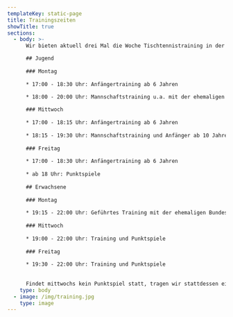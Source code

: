```yaml
---
templateKey: static-page
title: Trainingszeiten
showTitle: true
sections:
  - body: >-
      Wir bieten aktuell drei Mal die Woche Tischtennistraining in der Dreifachsporthalle an.

      ## Jugend
      
      ### Montag
      
      * 17:00 - 18:30 Uhr: Anfängertraining ab 6 Jahren

      * 18:00 - 20:00 Uhr: Mannschaftstraining u.a. mit der ehemaligen Bundesligaspielerin Sylvia Pranjkovic
      
      ### Mittwoch
      
      * 17:00 - 18:15 Uhr: Anfängertraining ab 6 Jahren
      
      * 18:15 - 19:30 Uhr: Mannschaftstraining und Anfänger ab 10 Jahre
      
      ### Freitag
      
      * 17:00 - 18:30 Uhr: Anfängertraining ab 6 Jahren
      
      * ab 18 Uhr: Punktspiele 
      
      ## Erwachsene
      
      ### Montag
      
      * 19:15 - 22:00 Uhr: Geführtes Training mit der ehemaligen Bundesligaspielerin Sylvia Pranjkovic
      
      ### Mittwoch
      
      * 19:00 - 22:00 Uhr: Training und Punktspiele 
      
      ### Freitag
      
      * 19:30 - 22:00 Uhr: Training und Punktspiele
      
      
      Findet mittwochs kein Punktspiel statt, tragen wir stattdessen ein internes Doppelturnier aus bei dem Erwachsene und Jugendleiche gleichermaßen willkommen sind. Dabei werden die Paarungen nach jeder Runde neu zusammengestellt. Der Spaß steht dabei im Vordergrund. Für Neulinge ist das Doppelturnier eine gute Möglichkeit in kurzer Zeit viele Kontakte innerhalb der Tischtennisabteilung zu knüpfen.
    type: body
  - image: /img/training.jpg
    type: image
---
```


